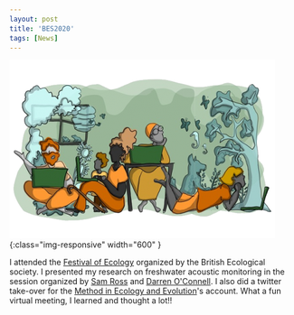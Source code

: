 ```yaml
---
layout: post
title: 'BES2020'
tags: [News]
---
```

![diapo](/assets/img/festivalofecology.png){:class="img-responsive" width="600" }

I attended the [Festival of Ecology](https://www.britishecologicalsociety.org/events/festival-of-ecology/) organized by the British Ecological society. I presented my research on freshwater acoustic monitoring in the session organized by [Sam Ross](https://srpjr.wordpress.com/) and [Darren O'Connell](https://www.tcd.ie/Zoology/postgraduate/current-students/darren.php). I also did a twitter take-over for the [Method in Ecology and Evolution](https://besjournals.onlinelibrary.wiley.com/journal/2041210x)'s account. What a fun virtual meeting, I learned and thought a lot!!

